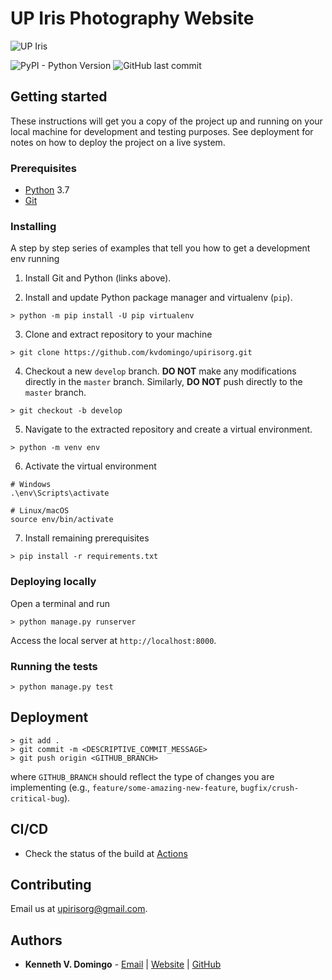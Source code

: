 # UP Iris Photography Website

![UP Iris](http://res.cloudinary.com/kdphotography-assets/image/upload/c_scale,w_256/v1/upirisorg/web/static/web/media/private/logo.png)

![PyPI - Python Version](https://img.shields.io/pypi/pyversions/django?style=flat-square)
![GitHub last commit](https://img.shields.io/github/last-commit/kvdomingo/upirisorg?style=flat-square)


## Getting started
These instructions will get you a copy of the project up and running on your local machine for development and testing purposes. See deployment for notes on how to deploy the project on a live system.

### Prerequisites
- [Python](https://python.org/downloads) 3.7
- [Git](https://git-scm.com/)

### Installing
A step by step series of examples that tell you how to get a development env running

1. Install Git and Python (links above).

2. Install and update Python package manager and virtualenv (`pip`).
```shell
> python -m pip install -U pip virtualenv
```

3. Clone and extract repository to your machine
```shell
> git clone https://github.com/kvdomingo/upirisorg.git
```

4. Checkout a new `develop` branch. **DO NOT** make any modifications directly in the `master` branch. Similarly, **DO NOT** push directly to the `master` branch.
```shell
> git checkout -b develop
```

5. Navigate to the extracted repository and create a virtual environment.
```shell
> python -m venv env
```

6. Activate the virtual environment
```shell
# Windows
.\env\Scripts\activate

# Linux/macOS
source env/bin/activate
```

7. Install remaining prerequisites
```shell
> pip install -r requirements.txt
```

### Deploying locally
Open a terminal and run
```shell
> python manage.py runserver
```

Access the local server at `http://localhost:8000`.

### Running the tests
```shell
> python manage.py test
```

## Deployment
```shell
> git add .
> git commit -m <DESCRIPTIVE_COMMIT_MESSAGE>
> git push origin <GITHUB_BRANCH>
```
where `GITHUB_BRANCH` should reflect the type of changes you are implementing (e.g., `feature/some-amazing-new-feature`, `bugfix/crush-critical-bug`).

## CI/CD
- Check the status of the build at [Actions](https://github.com/kvdomingo/upirisorg/actions)

## Contributing
Email us at [upirisorg@gmail.com](mailto:upirisorg.gmail.com).

## Authors
- **Kenneth V. Domingo** - [Email](mailto:hello@kvdomingo.xyz) | [Website](https://kvdomingo.xyz) | [GitHub](https://github.com/kvdomingo)
